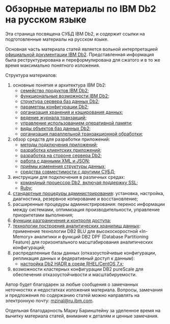 # Обзорные материалы по IBM Db2 на русском языке

Эта страница посвящена СУБД IBM Db2, и содержит ссылки на
подготовленные материалы на русском языке.

Основная часть материала статей является вольной интерпретацией
[официальной документации IBM Db2](https://www.ibm.com/support/knowledgecenter/SSEPGG_11.5.0/com.ibm.db2.luw.welcome.doc/doc/welcome.html).
Представленная информация была реструктурирована и переформулирована
для сжатого и в то же время максимально понятного изложения.

Структура материалов:
1. основные понятия и архитектура IBM Db2:
    * [семейство продуктов IBM Db2](Db2ProductFamily);
    * [функциональные возможности IBM Db2](Db2Functions);
    * [структура сервера баз данных Db2](Db2Server);
    * [параметры конфигурации Db2](Db2Parameters);
    * [организация хранения и кэширования данных](Db2Storage);
    * [ведение журнала транзакций](Db2Log);
    * [управление использованием оперативной памяти](Db2Memory);
    * [виды объектов баз данных Db2](Db2Objects);
    * [организация параллельной транзакционной обработки](Db2Concurrent);
1. обзор средств для разработки приложений:
    * [методы подключения приложений](Db2AppConnect);
    * [разработка клиентских приложений](Db2DevClients);
    * [разработка на стороне сервера Db2](Db2DevRoutines);
    * [работа с данными XML и JSON](Db2XmlJson);
    * [приёмы изменения структуры данных](Db2AlteringTables);
    * [средства совместимости с другими СУБД](Db2Compat);
1. инструкции для подключения в различных средах:
    * [командный процессор Db2, включая поддержку SSL](Db2CmdProc);
    * [Ruby](Db2Ruby);
1. [стандартные процедуры администрирования](Db2OverviewP03):
   установка, настройка, диагностика, резервное копирование и восстановление;
1. расширенные процедуры администрирования: перенос информации между системами, оптимизация производительности,
   управление приоритетами выполнения;
1. [функции разграничения и контроля доступа](Db2OverviewP05);
1. [технологии построения аналитических хранилищ данных](Db2OverviewP06):
   применение технологии DB2 BLU для высокоскоростной «In-Memory» аналитики
   и функций DB2 DPF (Database Partitioning Feature) для горизонтального
   масштабирования аналитических конфигураций;
1. распределенные базы данных (отказоустойчивые конфигурации,
   репликация данных и федеративный доступ к данным):
    * [настройка Db2 HADR в среде RHEL/CentOS 7.x](Db2HadrCentOs7);
1. возможности кластерных конфигурации DB2 pureScale для обеспечения отказоустойчивости и масштабируемости.

Автор будет благодарен за любые сообщения о замечанных неточностях и
недостатках изложения материала. Вопросы, замечания и предложения по
содержанию статей можно направлять на электронную почту:
<mzinal@ru.ibm.com>.

Отдельная благодарность Марку Баринштейну за уделенное время на
вычитку материала статей, внимание к деталям и ценные замечания.
